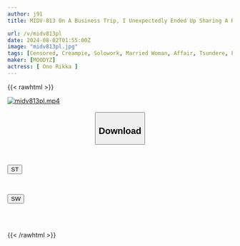```yaml
---
author: j91
title: MIDV-813 On A Business Trip, I Unexpectedly Ended Up Sharing A Room With My Always Strict Newly Married Female Boss. The Temptation Of The Slutty Married Woman Made Me Lose My Mind And I Ejaculated 20 Times In A Raw, Adulterous Hot Spring. Rikka Ono

url: /v/midv813pl
date: 2024-08-02T01:55:00Z
image: "midv813pl.jpg"
tags: [Censored, Creampie, Solowork, Married Woman, Affair, Tsundere, Female Boss	]
maker: [MOODYZ]
actress: [ Ono Rikka ]
---
```



{{< rawhtml >}}

<div class="video" data-videoid="abLv79qO1pc2jA">
    <a href="javascript:;">
        <img src="/v/midv813pl/midv813pl.jpg" width="WIDTH" height="HEIGHT" alt="midv813pl.mp4" loading="lazy">
    </a>
</div>

<script type="text/javascript" src="https://j91.asia/asset/on-demand-st.js"></script>

<br>
  <link rel="stylesheet" href="https://j91.asia/asset/bs5.css">
  
  <center>
  <button class="btn btn-primary" type="button" data-bs-toggle="collapse" data-bs-target=".multi-collapse" aria-expanded="false" aria-controls="multiCollapseExample1 multiCollapseExample2"><h2>Download</h2></button></center>
</p>
<div class="row">
  <div class="col">
    <div class="collapse multi-collapse" id="multiCollapseExample1">
      <div class="card card-body">
	      	      <br>
<div class="buttons">  
<p><a href="/v/midv813pl/st.html" target="_blank"><button class="btn-hover color-3"><i class="fa fa-download"></i> ST</button></a></p></div>
    </div>
  </div>
</div>
  <div class="col">
    <div class="collapse multi-collapse" id="multiCollapseExample2">
      <div class="card card-body">
	      <br>
<div class="buttons">
<p><a href="/v/midv813pl/sw.html" target="_blank"><button class="btn-hover color-2"><i class="fa fa-download"></i> SW</button></a></p></div>
<br><br>
      </div>
    </div>
  </div>
</div>

{{< /rawhtml >}}